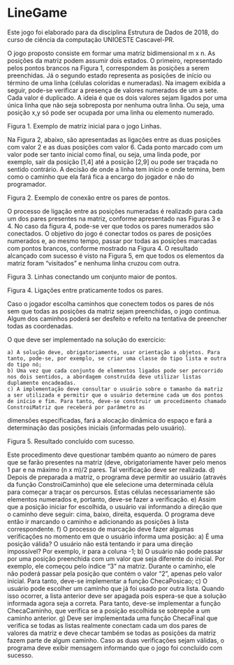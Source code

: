 # LineGame
Este jogo foi elaborado para da disciplina Estrutura de Dados de 2018, do curso de ciência da computação UNIOESTE Cascavel-PR. 

O jogo proposto consiste em formar uma matriz bidimensional m x n. As posições da matriz podem assumir dois estados. O primeiro, representado pelos pontos brancos na Figura 1, correspondem às posições a serem preenchidas. Já o segundo estado representa as posições de início ou término de uma linha (células coloridas e numeradas).
Na imagem exibida a seguir, pode-se verificar a presença de valores numerados de um a sete. Cada valor é duplicado. A ideia é que os dois valores sejam ligados por uma única linha que não seja sobreposta por nenhuma outra linha. Ou seja, uma posição x,y só pode ser ocupada por uma linha ou elemento numerado.

Figura 1. Exemplo de matriz inicial para o jogo Linhas.

Na Figura 2, abaixo, são apresentadas as ligações entre as duas posições com valor 2 e as duas posições com valor 6. Cada ponto marcado com um valor pode ser tanto inicial como final, ou seja, uma linda pode, por exemplo, sair da posição [1,4] até a posição [2,9] ou pode ser traçada no sentido contrário.
A decisão de onde a linha tem início e onde termina, bem como o caminho que ela fará fica a encargo do jogador e não do programador.

Figura 2. Exemplo de conexão entre os pares de pontos.

O processo de ligação entre as posições numeradas é realizado para cada um dos pares presentes na matriz, conforme apresentado nas Figuras 3 e 4. No caso da figura 4, pode-se ver que todos os pares numerados são conectados.
O objetivo do jogo é conectar todos os pares de posições numerados e, ao mesmo tempo, passar por todas as posições marcadas com pontos brancos, conforme mostrado na Figura 4. O resultado alcançado com sucesso é visto na Figura 5, em que todos os elementos da matriz foram “visitados” e nenhuma linha cruzou com outra.

Figura 3. Linhas conectando um conjunto maior de pontos.


Figura 4. Ligações entre praticamente todos os pares.

Caso o jogador escolha caminhos que conectem todos os pares de nós sem que todas as posições da matriz sejam preenchidas, o jogo continua. Algum dos caminhos poderá ser desfeito e refeito na tentativa de preencher todas as coordenadas.

O que deve ser implementado na solução do exercício:

    a) A solução deve, obrigatoriamente, usar orientação a objetos. Para tanto, pode-se, por exemplo, se criar uma classe do tipo lista e outra do tipo nó;
    b) Uma vez que cada conjunto de elementos ligados pode ser percorrido nos dois sentidos, a abordagem construída deve utilizar listas duplamente encadeadas.
    c) A implementação deve consultar o usuário sobre o tamanho da matriz a ser utilizada e permitir que o usuário determine cada um dos pontos de início e fim. Para tanto, deve-se construir um procedimento chamado ConstroiMatriz que receberá por parâmetro as
dimensões especificadas, fará a alocação dinâmica do espaço e fará a determinação das posições iniciais (informadas pelo usuário).


Figura 5. Resultado concluído com sucesso.


Este procedimento deve questionar também quanto ao número de pares que se farão presentes na matriz (deve, obrigatoriamente haver pelo menos 1 par e na máximo (n x m)/2 pares. Tal verificação deve ser realizada.
    d) Depois de preparada a matriz, o programa deve permitir ao usuário (através da função ConstroiCaminho) que ele selecione uma determinada célula para começar a traçar os percursos. Estas células necessariamente são elementos numerados e, portanto, deve-se fazer a verificação.
    e) Assim que a posição iniciar for escolhida, o usuário vai informando a direção que o caminho deve seguir: cima, baixo, direita, esquerda. O programa deve então ir marcando o caminho e adicionando as posições à lista correspondente.
    f) O processo de marcação deve fazer algumas verificações no momento em que o usuário informa uma posição:
        a) É uma posição válida? O usuário não está tentando ir para uma direção impossível? Por exemplo, ir para a coluna -1;
        b) O usuário não pode passar por uma posição preenchida com um valor que seja diferente do inicial. Por exemplo, ele começou pelo índice “3” na matriz. Durante o caminho, ele não poderá passar pela posição que contém o valor “2”, apenas pelo valor inicial. Para tanto, deve-se implementar a função ChecaPosicao;
        c) O usuário pode escolher um caminho que já foi usado por outra lista. Quando isso ocorrer, a lista anterior deve ser apagada pois espera-se que a solução informada agora seja a correta. Para tanto, deve-se implementar a função ChecaCaminho, que verifica se a posição escolhida se sobrepõe a um caminho anterior.
    g) Deve ser implementada uma função ChecaFinal que verifica se todas as listas realmente conectam cada um dos pares de valores da matriz e deve checar também se todas as posições da matriz fazem parte de algum caminho. Caso as duas verificações sejam válidas, o programa deve exibir mensagem informando que o jogo foi concluído com sucesso.
